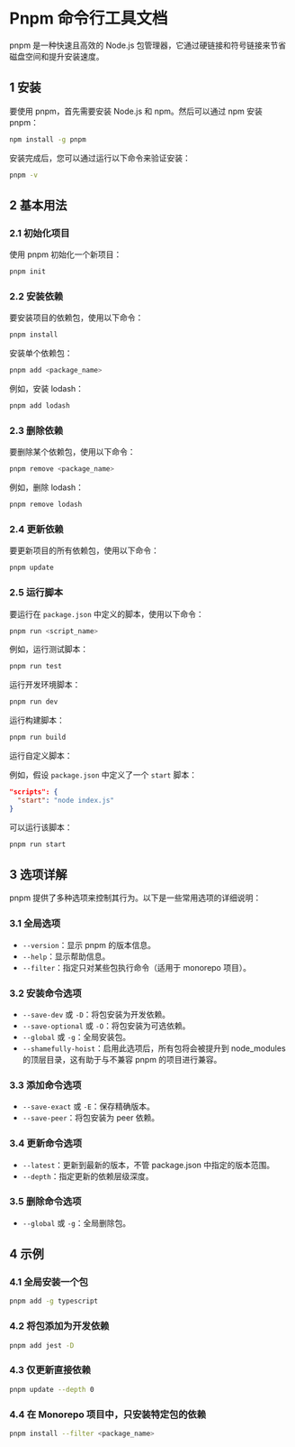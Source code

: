 # Pnpm 命令行工具文档

pnpm 是一种快速且高效的 Node.js 包管理器，它通过硬链接和符号链接来节省磁盘空间和提升安装速度。

## 1 安装

要使用 pnpm，首先需要安装 Node.js 和 npm。然后可以通过 npm 安装 pnpm：

```sh
npm install -g pnpm
```

安装完成后，您可以通过运行以下命令来验证安装：

```sh
pnpm -v
```

## 2 基本用法

### 2.1 初始化项目

使用 pnpm 初始化一个新项目：

```sh
pnpm init
```

### 2.2 安装依赖

要安装项目的依赖包，使用以下命令：

```sh
pnpm install
```

安装单个依赖包：

```sh
pnpm add <package_name>
```

例如，安装 lodash：

```sh
pnpm add lodash
```

### 2.3 删除依赖

要删除某个依赖包，使用以下命令：

```sh
pnpm remove <package_name>
```

例如，删除 lodash：

```sh
pnpm remove lodash
```

### 2.4 更新依赖

要更新项目的所有依赖包，使用以下命令：

```sh
pnpm update
```

### 2.5 运行脚本

要运行在 `package.json` 中定义的脚本，使用以下命令：

```sh
pnpm run <script_name>
```

例如，运行测试脚本：

```sh
pnpm run test
```

运行开发环境脚本：

```sh
pnpm run dev
```

运行构建脚本：

```sh
pnpm run build
```

运行自定义脚本：

例如，假设 `package.json` 中定义了一个 `start` 脚本：

```json
"scripts": {
  "start": "node index.js"
}
```

可以运行该脚本：

```sh
pnpm run start
```

## 3 选项详解

pnpm 提供了多种选项来控制其行为。以下是一些常用选项的详细说明：

### 3.1 全局选项

- `--version`：显示 pnpm 的版本信息。
- `--help`：显示帮助信息。
- `--filter`：指定只对某些包执行命令（适用于 monorepo 项目）。

### 3.2 安装命令选项

- `--save-dev` 或 `-D`：将包安装为开发依赖。
- `--save-optional` 或 `-O`：将包安装为可选依赖。
- `--global` 或 `-g`：全局安装包。
- `--shamefully-hoist`：启用此选项后，所有包将会被提升到 node_modules 的顶层目录，这有助于与不兼容 pnpm 的项目进行兼容。

### 3.3 添加命令选项

- `--save-exact` 或 `-E`：保存精确版本。
- `--save-peer`：将包安装为 peer 依赖。

### 3.4 更新命令选项

- `--latest`：更新到最新的版本，不管 package.json 中指定的版本范围。
- `--depth`：指定更新的依赖层级深度。

### 3.5 删除命令选项

- `--global` 或 `-g`：全局删除包。

## 4 示例

### 4.1 全局安装一个包

```sh
pnpm add -g typescript
```

### 4.2 将包添加为开发依赖

```sh
pnpm add jest -D
```

### 4.3 仅更新直接依赖

```sh
pnpm update --depth 0
```

### 4.4 在 Monorepo 项目中，只安装特定包的依赖

```sh
pnpm install --filter <package_name>
```

